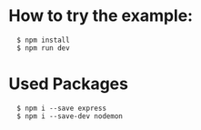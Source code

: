 # How to try the example:

```
  $ npm install
  $ npm run dev
```

# Used Packages

```
  $ npm i --save express
  $ npm i --save-dev nodemon
```